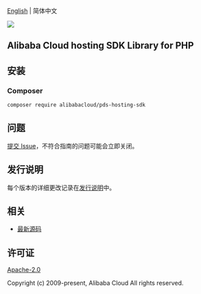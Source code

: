 [English](README.md) | 简体中文

![](https://aliyunsdk-pages.alicdn.com/icons/AlibabaCloud.svg)

## Alibaba Cloud hosting SDK Library for PHP

## 安装

### Composer

```bash
composer require alibabacloud/pds-hosting-sdk
```

## 问题

[提交 Issue](https://github.com/aliyun/alibabacloud-pds-sdk/issues/new)，不符合指南的问题可能会立即关闭。

## 发行说明

每个版本的详细更改记录在[发行说明](./ChangeLog.txt)中。

## 相关

* [最新源码](https://github.com/aliyun/alibabacloud-pds-sdk)

## 许可证

[Apache-2.0](http://www.apache.org/licenses/LICENSE-2.0)

Copyright (c) 2009-present, Alibaba Cloud All rights reserved.
